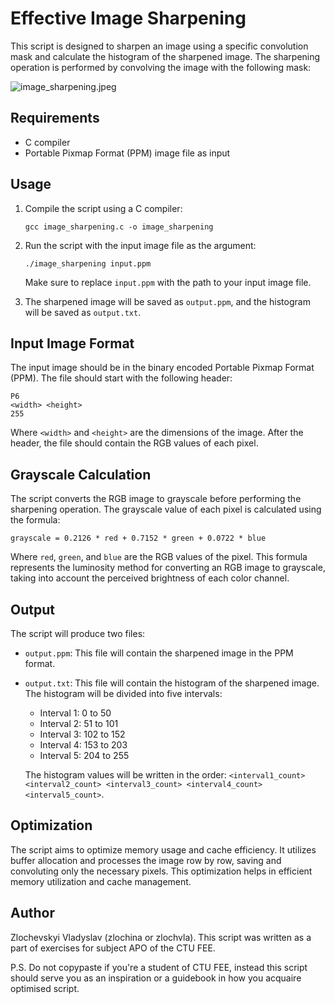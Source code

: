 # Effective Image Sharpening

This script is designed to sharpen an image using a specific convolution mask and calculate the histogram of the sharpened image. The sharpening operation is performed by convolving the image with the following mask:

![image_sharpening.jpeg](https://s3.eu-west-2.amazonaws.com/zlochinus.aws.bucket/public+access/github_pics/sharpening_matrix.jpeg)

## Requirements

- C compiler
- Portable Pixmap Format (PPM) image file as input

## Usage

1. Compile the script using a C compiler:

   ```
   gcc image_sharpening.c -o image_sharpening
   ```

2. Run the script with the input image file as the argument:

   ```
   ./image_sharpening input.ppm
   ```

   Make sure to replace `input.ppm` with the path to your input image file.

3. The sharpened image will be saved as `output.ppm`, and the histogram will be saved as `output.txt`.

## Input Image Format

The input image should be in the binary encoded Portable Pixmap Format (PPM). The file should start with the following header:

```
P6
<width> <height>
255
```

Where `<width>` and `<height>` are the dimensions of the image. After the header, the file should contain the RGB values of each pixel.

## Grayscale Calculation

The script converts the RGB image to grayscale before performing the sharpening operation. The grayscale value of each pixel is calculated using the formula:

```
grayscale = 0.2126 * red + 0.7152 * green + 0.0722 * blue
```

Where `red`, `green`, and `blue` are the RGB values of the pixel. This formula represents the luminosity method for converting an RGB image to grayscale, taking into account the perceived brightness of each color channel.

## Output

The script will produce two files:

- `output.ppm`: This file will contain the sharpened image in the PPM format.
- `output.txt`: This file will contain the histogram of the sharpened image. The histogram will be divided into five intervals:

  - Interval 1: 0 to 50
  - Interval 2: 51 to 101
  - Interval 3: 102 to 152
  - Interval 4: 153 to 203
  - Interval 5: 204 to 255

  The histogram values will be written in the order: `<interval1_count> <interval2_count> <interval3_count> <interval4_count> <interval5_count>`.

## Optimization

The script aims to optimize memory usage and cache efficiency. It utilizes buffer allocation and processes the image row by row, saving and convoluting only the necessary pixels. This optimization helps in efficient memory utilization and cache management.

## Author

Zlochevskyi Vladyslav (zlochina or zlochvla). This script was written as a part of exercises for subject APO of the CTU FEE.

P.S. Do not copypaste if you're a student of CTU FEE, instead this script should serve you as an inspiration or a guidebook in how you acquaire optimised script.

